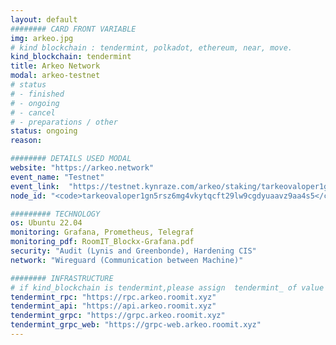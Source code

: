 ```yaml
---
layout: default
######## CARD FRONT VARIABLE
img: arkeo.jpg
# kind blockchain : tendermint, polkadot, ethereum, near, move.
kind_blockchain: tendermint
title: Arkeo Network 
modal: arkeo-testnet
# status
# - finished
# - ongoing
# - cancel
# - preparations / other
status: ongoing
reason: 

######## DETAILS USED MODAL
website: "https://arkeo.network"
event_name: "Testnet"
event_link:  "https://testnet.kynraze.com/arkeo/staking/tarkeovaloper1gn5rsz6mg4vkytqcft29lw9cgdyuaavz9aa4s5"
node_id: "<code>tarkeovaloper1gn5rsz6mg4vkytqcft29lw9cgdyuaavz9aa4s5</code>"

######### TECHNOLOGY
os: Ubuntu 22.04
monitoring: Grafana, Prometheus, Telegraf
monitoring_pdf: RoomIT_Blockx-Grafana.pdf
security: "Audit (Lynis and Greenbonde), Hardening CIS"
network: "Wireguard (Communication between Machine)"

######## INFRASTRUCTURE
# if kind_blockchain is tendermint,please assign  tendermint_ of value
tendermint_rpc: "https://rpc.arkeo.roomit.xyz"
tendermint_api: "https://api.arkeo.roomit.xyz"
tendermint_grpc: "https://grpc.arkeo.roomit.xyz"
tendermint_grpc_web: "https://grpc-web.arkeo.roomit.xyz"
---
```


